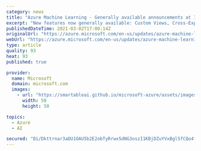 ```yaml
---
category: news
title: "Azure Machine Learning - Generally available announcements at Ignite, March 2021. "
excerpt: "New features now generally available: Custom Views, Cross-Experiment Run Comparison and Role-based access control. "
publishedDateTime: 2021-03-02T17:00:14Z
originalUrl: "https://azure.microsoft.com/en-us/updates/azure-machine-learning-generally-available-announcements-at-ignite-march-2021/"
webUrl: "https://azure.microsoft.com/en-us/updates/azure-machine-learning-generally-available-announcements-at-ignite-march-2021/"
type: article
quality: 93
heat: 93
published: true

provider:
  name: Microsoft
  domain: microsoft.com
  images:
    - url: "https://smartableai.github.io/microsoft-azure/assets/images/organizations/microsoft.com-50x50.jpg"
      width: 50
      height: 50

topics:
  - Azure
  - AI

secured: "Di/Dkttrnar3aDU1OAU5b2E2obTyRrwx5dNG3oszI1KBjDZuYVxBgl5fCQo4fJq4aYGCXmkU7JyeQxGWdMmNKVUZjSdC9F2G5EkB27WWIBo2yRjFhAcjbPG248Dch6pEYnjm6GVGzRnivIgA3WEel+PN0rtIet9frXPfyKPOJX6QeFWWHv1iYPx5pnwQ85CEluWMlIKeVnjNdgIw+5aIigBEc6pPE/gbocDXkTjJSgflO4IHZFrGXrVLMpj869Z/Y1i3GDbDNZFczo97manl/zFvR0QIWQKar+qKOzyOa9J4Aec7tsktSv3PZZefrRc5Q3BWIEUevF2Zsd00LKpennY2x8r4YWdXB2LE1bnad4g=;2uYgwrLUasJWOpePwi7ibQ=="
---
```


